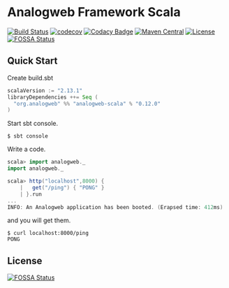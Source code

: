 Analogweb Framework Scala
===============================================

[![Build Status](https://travis-ci.org/analogweb/analogweb-scala.svg)](https://travis-ci.org/analogweb/analogweb-scala)
[![codecov](https://codecov.io/gh/analogweb/analogweb-scala/branch/master/graph/badge.svg)](https://codecov.io/gh/analogweb/analogweb-scala)
[![Codacy Badge](https://api.codacy.com/project/badge/Grade/7a112498f9ae4e3d996a8a74d59a1c4e)](https://www.codacy.com/manual/y2k2mt/analogweb-scala?utm_source=github.com&amp;utm_medium=referral&amp;utm_content=analogweb/analogweb-scala&amp;utm_campaign=Badge_Grade)
[![Maven Central](https://maven-badges.herokuapp.com/maven-central/org.analogweb/analogweb-scala_2.13/badge.svg)](https://maven-badges.herokuapp.com/maven-central/org.analogweb/analogweb-scala_2.13)
[![License](http://img.shields.io/:license-mit-blue.svg)](http://doge.mit-license.org)
[![FOSSA Status](https://app.fossa.io/api/projects/git%2Bgithub.com%2Fanalogweb%2Fanalogweb-scala.svg?type=shield)](https://app.fossa.io/projects/git%2Bgithub.com%2Fanalogweb%2Fanalogweb-scala?ref=badge_shield)

## Quick Start

Create build.sbt

```scala
scalaVersion := "2.13.1"
libraryDependencies ++= Seq (
  "org.analogweb" %% "analogweb-scala" % "0.12.0"
)
```

Start sbt console.

```
$ sbt console
```

Write a code.

```scala
scala> import analogweb._
import analogweb._

scala> http("localhost",8000) {
    |   get("/ping") { "PONG" }
    | }.run
...
INFO: An Analogweb application has been booted. (Erapsed time: 412ms)
```

and you will get them.

```
$ curl localhost:8000/ping
PONG
```


## License
[![FOSSA Status](https://app.fossa.io/api/projects/git%2Bgithub.com%2Fanalogweb%2Fanalogweb-scala.svg?type=large)](https://app.fossa.io/projects/git%2Bgithub.com%2Fanalogweb%2Fanalogweb-scala?ref=badge_large)
